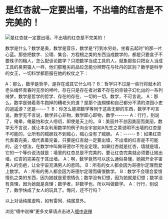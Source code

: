 是红杏就一定要出墙，不出墙的红杏是不完美的！
====








![是红杏就一定要出墙，不出墙的红杏是不完美的！](http://simg.sinajs.cn/blog7style/images/common/sg_trans.gif)














数学是什么？数学是美，数学是音乐，数学是“行到水穷处，坐看云起时”的那一片心蓝。那些把数字、公理、集合、方程根之类的东西当成数学的，都是只要盒子不要珠子的粗人，怎么配谈论数学？只把数学当成工具的人，就象那些只把女人当成工具的臭男猿人一样，他们那粗劣的品位怎能分辨野花与牡丹的区别？数学是科学的女王，一切科学都臣服在她的权仗之下：

A：那么，数学是哲学，是存在或其它什么吗？
B：哲学只不过是一些行将就木的老头缅怀青春时无奈的呻吟，存在只是存在者对着不存在的空镜子幻化出的一系列绮梦。数学是哲学的哲学、存在的存在、一切的一切。数学，不可言说。
A：那么，数学是骑着青牛跑掉的糟老头的道？是那个连蝴蝶和自己都分不清的漆园小吏的逍遥游？还是-----？
B：你怎么能把数学等同于这些无聊的东西，数学不可言说，数学无不言说，数学非心非物，数学即心即物，数学-------
A：行行，别说了，俺晕，俺最怕和女人唠叨，即使是天上的。
B：美丽并不总因美丽而美丽，数学无不言说，就让本女利用数学的例子向全宇宙如A先生之辈说明不出墙的红杏是不可能的，让所有的贼胆找不到贼心，贼心没有了贼胆。
A：------
B：如果红杏代表着完美，墙代表着完备，只要是红杏就一定要出墙，不出墙的红杏是不可能的，这个想法，在数学中叫做哥德尔不完全定理。如果红杏就是红杏，墙就是墙，它的一个等价说法就是：墙里的红杏总是不完美的，要让红杏完美就必须要让她出墙，红杏的完美在于其出墙。
A：啊，数学竟然可以这么通俗易懂，她揭开全宇宙男人的伤疤，让全宇宙充满男人的悲鸣。
B：所有的女人都会因为哥德尔定理而爱上数学。
A：所有的男人都会因为哥德尔定理而痛恨数学。
B：数学不会理会爱恨情仇之类的东西，因为她就是爱恨情仇；数学没有幻想，因为她就是幻想；数学没有真理，因为她就是真理；数学者，非数学也，所以叫做数学。
A：行行，别说了，数学快成了女人的玩具了。俺闪，还不行吗？

以上对话纯属虚构，如有雷同、纯属意外。







浏览“缠中说禅”更多文章请点击进入[缠中说禅](http://blog.sina.com.cn/m/chzhshch)









